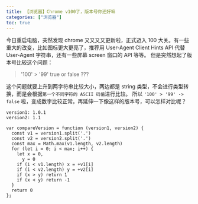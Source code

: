 ```yaml
---
title: 【浏览器】Chrome v100了，版本号你还好嘛
categories: ["浏览器"]
toc: true
---
```


今日重启电脑，突然发现 chrome 又又又又更新啦，正式迈入 100 大关。有一些重大的改变，比如图标更大更亮了，推荐用 User-Agent Client Hints API 代替 User-Agent 字符串，还有一些屏幕 screen 窗口的 API 等等。
但是突然想起了版本号比较这个问题：

> '100' > '99' true or false ???

这个问题就要上升到两字符串比较大小，两边都是 string 类型，不会进行类型转换，而是会根据`第一个不同字符的 ASCII 码值`进行比较。
所以 `'100' > '99' -> false` 啦，变成数字比较正常。再延伸一下像这样的版本号，可以怎样对比呢？

```
version1: 1.0.1
version2: 1.1
```

```
var compareVersion = function (version1, version2) {
  const v1 = version1.split('.')
  const v2 = version2.split('.')
  const max = Math.max(v1.length, v2.length)
  for (let i = 0; i < max; i++) {
    let x = 0,
      y = 0
    if (i < v1.length) x = +v1[i]
    if (i < v2.length) y = +v2[i]
    if (x > y) return 1
    if (x < y) return -1
  }
  return 0
};
```
